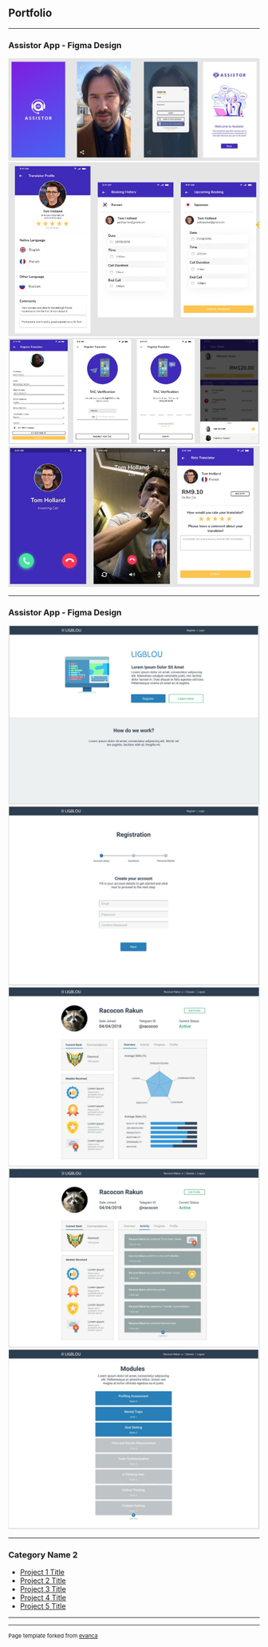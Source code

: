 ## Portfolio

---

### Assistor App - Figma Design 


<img src="images/001.jpg?raw=true"/>
<br>
<img src="images/002.jpg?raw=true"/
<br>
<img src="images/004.jpg?raw=true"/>
<br>
<img src="images/006.jpg?raw=true"/>

---

### Assistor App - Figma Design 


<img src="images/007.jpg?raw=true"/>
<br>
<img src="images/008.jpg?raw=true"/>
<br>
<img src="images/011.jpg?raw=true"/>
<br>
<img src="images/012.jpg?raw=true"/>
<br>
<img src="images/013.jpg?raw=true"/>

---


### Category Name 2

- [Project 1 Title](http://example.com/)
- [Project 2 Title](http://example.com/)
- [Project 3 Title](http://example.com/)
- [Project 4 Title](http://example.com/)
- [Project 5 Title](http://example.com/)

---




---
<p style="font-size:11px">Page template forked from <a href="https://github.com/evanca/quick-portfolio">evanca</a></p>
<!-- Remove above link if you don't want to attibute -->
